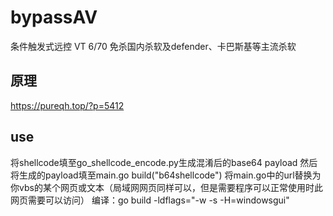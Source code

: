 # bypassAV
条件触发式远控 VT 6/70 免杀国内杀软及defender、卡巴斯基等主流杀软
## 原理
https://pureqh.top/?p=5412
## use
将shellcode填至go_shellcode_encode.py生成混淆后的base64 payload
然后将生成的payload填至main.go build("b64shellcode")
将main.go中的url替换为你vbs的某个网页或文本（局域网网页同样可以，但是需要程序可以正常使用时此网页需要可以访问）
编译：go build -ldflags="-w -s -H=windowsgui"
